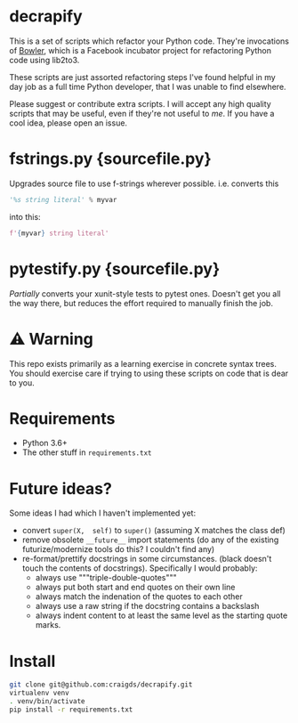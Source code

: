 # decrapify

This is a set of scripts which refactor your Python code. They're invocations of [Bowler](https://pybowler.io/), which is a Facebook incubator project for refactoring Python code using lib2to3.

These scripts are just assorted refactoring steps I've found helpful in my day job as a full time Python developer, that I was unable to find elsewhere.

Please suggest or contribute extra scripts. I will accept any high quality scripts that may be useful, even if they're not useful to *me*. If you have a cool idea, please open an issue.

# fstrings.py {sourcefile.py}

Upgrades source file to use f-strings wherever possible. i.e. converts this

```python
'%s string literal' % myvar
```
into this:

```python
f'{myvar} string literal'
```

# pytestify.py {sourcefile.py}

*Partially* converts your xunit-style tests to pytest ones. Doesn't get you all the way there, but reduces the effort required to manually finish the job.

# :warning: Warning

This repo exists primarily as a learning exercise in concrete syntax trees. You should exercise care if trying to using these scripts on code that is dear to you.

# Requirements

 * Python 3.6+
 * The other stuff in `requirements.txt`

# Future ideas?

Some ideas I had which I haven't implemented yet:

 * convert `super(X,  self)` to `super()` (assuming X matches the class def)
 * remove obsolete `__future__` import statements (do any of the existing futurize/modernize tools do this? I couldn't find any)
 * re-format/prettify docstrings in some circumstances. (black doesn't touch the contents of docstrings). Specifically I would probably:
     - always use """triple-double-quotes"""
     - always put both start and end quotes on their own line
     - always match the indenation of the quotes to each other
     - always use a raw string if the docstring contains a backslash
     - always indent content to at least the same level as the starting quote marks.

# Install

```bash
git clone git@github.com:craigds/decrapify.git
virtualenv venv
. venv/bin/activate
pip install -r requirements.txt
```
